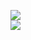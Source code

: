 [![](https://img.shields.io/badge/Made%20With-Github%20Spray-lightgrey.svg?style=for-the-badge&logo=github)](https://github.com/Annihil/github-spray#13906)  
[![](https://i.imgur.com/2DrTn0Z.gif)](https://github.com/Annihil/github-spray)